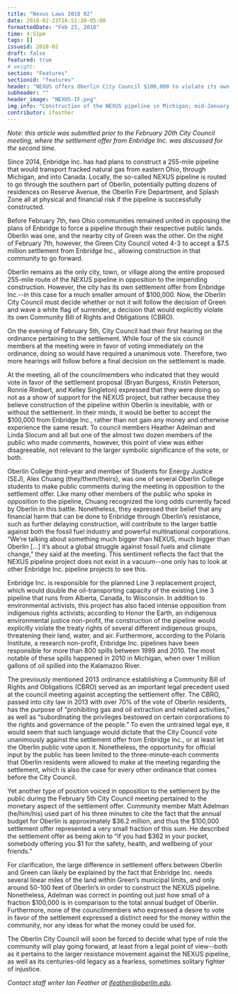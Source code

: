 ```yaml
---
title: "Nexus Laws 2018 02"
date: 2018-02-23T16:51:20-05:00
formattedDate: "Feb 23, 2018"
time: 4:51pm
tags: []
issueid: 2018-02
draft: false
featured: true
# weight:  
section: "Features"
sectionid: "features"
header: "NEXUS offers Oberlin City Council $100,000 to violate its own laws"
subheader: ""
header_image: "NEXUS-IF.png"
img_info: "Construction of the NEXUS pipeline in Michigan; mid-January, 2018. Taken from a weekly summary report by the Federal Energy Regulatory Commission Environment Compliance Monitoring Program."
contributor: ifeather
---
```


*Note: this article was submitted prior to the February 20th City Council meeting, where the settlement offer from Enbridge Inc. was discussed for the second time.*

Since 2014, Enbridge Inc. has had plans to construct a 255-mile pipeline that would transport fracked natural gas from eastern Ohio, through Michigan, and into Canada. Locally, the so-called NEXUS pipeline is routed to go through the southern part of Oberlin, potentially putting dozens of residences on Reserve Avenue, the Oberlin Fire Department, and Splash Zone all at physical and financial risk if the pipeline is successfully constructed.

Before February 7th, two Ohio communities remained united in opposing the plans of Enbridge to force a pipeline through their respective public lands. Oberlin was one, and the nearby city of Green was the other. On the night of February 7th, however, the Green City Council voted 4-3 to accept a $7.5 million settlement from Enbridge Inc., allowing construction in that community to go forward. 

Oberlin remains as the only city, town, or village along the entire proposed 255-mile route of the NEXUS pipeline in opposition to the impending construction. However, the city has its own settlement offer from Enbridge Inc.--in this case for a much smaller amount of $100,000. Now, the Oberlin City Council must decide whether or not it will follow the decision of Green and wave a white flag of surrender, a decision that would explicitly violate its own Community Bill of Rights and Obligations (CBRO).

On the evening of February 5th, City Council had their first hearing on the ordinance pertaining to the settlement. While four of the six council members at the meeting were in favor of voting immediately on the ordinance, doing so would have required a unanimous vote. Therefore, two more hearings will follow before a final decision on the settlement is made. 

At the meeting, all of the councilmembers who indicated that they would vote in favor of the settlement proposal (Bryan Burgess, Kristin Peterson, Ronnie Rimbert, and Kelley Singleton)   expressed that they were doing so not as a show of support for the NEXUS project, but rather because they believe construction of the pipeline within Oberlin is inevitable, with or without the settlement. In their minds, it would be better to accept the $100,000 from Enbridge Inc., rather than not gain any money and otherwise experience the same result. To council members Heather Adelman and Linda Slocum and all but one of the almost two dozen members of the public who made comments, however, this point of view was either disagreeable, not relevant to the larger symbolic significance of the vote, or both. 

Oberlin College third-year and member of Students for Energy Justice (SEJ), Alex Chuang (they/them/theirs), was one of several Oberlin College students to make public comments during the meeting in opposition to the settlement offer. Like many other members of the public who spoke in opposition to the pipeline, Chuang recognized the long odds currently faced by Oberlin in this battle. Nonetheless, they expressed their belief that any financial harm that can be done to Enbridge through Oberlin’s resistance, such as further delaying construction, will contribute to the larger battle against both the fossil fuel industry and powerful multinational corporations. “We’re talking about something much bigger than NEXUS, much bigger than Oberlin [...] it’s about a global struggle against fossil fuels and climate change,” they said at the meeting. This sentiment reflects the fact that the NEXUS pipeline project does not exist in a vacuum--one only has to look at other Enbridge Inc. pipeline projects to see this. 

Enbridge Inc. is responsible for the planned Line 3 replacement project, which would double the oil-transporting capacity of the existing Line 3 pipeline that runs from Alberta, Canada, to Wisconsin. In addition to environmental activists, this project has also faced intense opposition from indigenous rights activists; according to Honor the Earth, an indigenous environmental justice non-profit, the construction of the pipeline would explicitly violate the treaty rights of several different indigenous groups, threatening their land, water, and air. Furthermore, according to the Polaris Institute, a research non-profit, Enbridge Inc. pipelines have been responsible for more than 800 spills between 1999 and 2010. The most notable of these spills happened in 2010 in Michigan, when over 1 million gallons of oil spilled into the Kalamazoo River. 

The previously mentioned 2013 ordinance establishing a Community Bill of Rights and Obligations (CBRO) served as an important legal precedent used at the council meeting against accepting the settlement offer. The CBRO, passed into city law in 2013 with over 70% of the vote of Oberlin residents, has the purpose of “prohibiting gas and oil extraction and related activities,” as well as “subordinating the privileges bestowed on certain corporations to the rights and governance of the people.” To even the untrained legal eye, it would seem that such language would dictate that the City Council vote unanimously against the settlement offer from Enbridge Inc., or at least let the Oberlin public vote upon it. Nonetheless, the opportunity for official input by the public has been limited to the three-minute-each comments that Oberlin residents were allowed to make at the meeting regarding the settlement, which is also the case for every other ordinance that comes before the City Council. 

Yet another type of position voiced in opposition to the settlement by the public during the February 5th City Council meeting pertained to the monetary aspect of the settlement offer. Community member Matt Adelman (he/him/his) used part of his three minutes to cite the fact that the annual budget for Oberlin is approximately $36.2 million, and thus the $100,000 settlement offer represented a very small fraction of this sum. He described the settlement offer as being akin to “if you had $362 in your pocket, somebody offering you $1 for the safety, health, and wellbeing of your friends.” 

For clarification, the large difference in settlement offers between Oberlin and Green can likely be explained by the fact that Enbridge Inc. needs several linear miles of the land within Green’s municipal limits, and only around 50-100 feet of Oberlin’s in order to construct the NEXUS pipeline. Nonetheless, Adelman was correct in pointing out just how small of a fraction $100,000 is in comparison to the total annual budget of Oberlin. Furthermore, none of the councilmembers who expressed a desire to vote in favor of the settlement expressed a distinct need for the money within the community, nor any ideas for what the money could be used for. 

The Oberlin City Council will soon be forced to decide what type of role the community will play going forward, at least from a legal point of view--both as it pertains to the larger resistance movement against the NEXUS pipeline, as well as its centuries-old legacy as a fearless, sometimes solitary fighter of injustice. 

*Contact staff writer Ian Feather at ifeather@oberlin.edu.*
